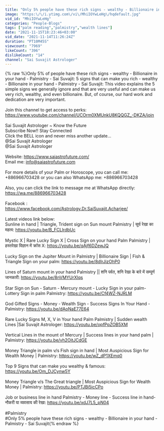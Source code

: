 ```yaml
---
title: "Only 5% people have these rich signs - wealthy - Billionaire in your hand - Palmistry - Sai Suvajit"
image: "https:\/\/i.ytimg.com\/vi\/MhiIOYwLeHg\/hqdefault.jpg"
vid_id: "MhiIOYwLeHg"
categories: "People-Blogs"
tags: ["palm reading","palmistry","wealth lines"]
date: "2021-11-15T18:23:46+03:00"
vid_date: "2021-11-14T11:26:24Z"
duration: "PT10M45S"
viewcount: "7969"
likeCount: "396"
dislikeCount: "14"
channel: "Sai Suvajit Astrologer"
---
```

{% raw %}Only 5% of people have these rich signs - wealthy - Billionaire in your hand - Palmistry - Sai Suvajit: 5 signs that can make you rich -  wealthy - Billionaire in your hand - Palmistry - Sai Suvajit: This video explains the 5 simple signs we generally ignore and that are very useful and can make us very rich, wealthy, and even billionaire. But, of course, our hard work and dedication are very important.<br /><br />Join this channel to get access to perks:<br /><a rel="nofollow" target="blank" href="https://www.youtube.com/channel/UCOrm0XMUnkU8KQQGZ_-DKZA/join">https://www.youtube.com/channel/UCOrm0XMUnkU8KQQGZ_-DKZA/join</a><br /><br />Sai Suvajit Astrologer ~ Know the Future<br />Subscribe Now!! Stay Connected<br />Click the BELL icon and never miss another update...<br /> @Sai Suvajit Astrologer  <br />@Sai Suvajit Astrologer <br /><br />Website: <a rel="nofollow" target="blank" href="https://www.saiastrofuture.com/">https://www.saiastrofuture.com/</a><br />Email me: info@saiastrofuture.com<br /><br />For more details of your Palm or Horoscope, you can call me: +886966703428 or you can also WhatsApp me: +886966703428<br /><br />Also, you can click the link to message me at WhatsApp directly: <a rel="nofollow" target="blank" href="https://wa.me/886966703428">https://wa.me/886966703428</a><br /><br />Facebook :<br /><a rel="nofollow" target="blank" href="https://www.facebook.com/Astrology.Dr.SaiSuvajit.Acharjee/">https://www.facebook.com/Astrology.Dr.SaiSuvajit.Acharjee/</a><br /><br />Latest videos link below:<br />Sunline in hand | Triangle, Trident sign on Sun mount Palmistry | सूर्य रेखा का महत्व: <a rel="nofollow" target="blank" href="https://youtu.be/B_FCLlrdbUc">https://youtu.be/B_FCLlrdbUc</a><br /><br />Mystic X | Rare Lucky Sign X | Cross Sign on your hand Palm Palmistry | हस्तरेखा विज्ञान में क्रॉस X: <a rel="nofollow" target="blank" href="https://youtu.be/qAjf6DZewJQ">https://youtu.be/qAjf6DZewJQ</a><br /><br />Lucky Sign on the Jupiter Mount in Palmistry | Billionaire Sign | Fish &amp; Triangle Sign on your palm: <a rel="nofollow" target="blank" href="https://youtu.be/8dIrJizOhP0">https://youtu.be/8dIrJizOhP0</a><br /><br />Lines of Saturn mount in your hand Palmistry || शनि पर्वत, शनि रेखा के बारे में सम्पूर्ण जानकारी: <a rel="nofollow" target="blank" href="https://youtu.be/8nVMYUrXlqs">https://youtu.be/8nVMYUrXlqs</a><br /><br />Star Sign on Sun - Saturn - Mercury mount - Lucky Sign in your palm- Lottery Sign in palm Palmistry: <a rel="nofollow" target="blank" href="https://youtu.be/Cf4WZ-NJRLM">https://youtu.be/Cf4WZ-NJRLM</a><br /><br />God Gifted Signs - Money - Wealth Sign - Success Signs In Your Hand - Palmistry: <a rel="nofollow" target="blank" href="https://youtu.be/dAoNaE77E64">https://youtu.be/dAoNaE77E64</a><br /><br />Rare Lucky Signs M, X, V in Your hand Palm Palmistry | Sudden wealth Lines |Sai Suvajit Astrologer: <a rel="nofollow" target="blank" href="https://youtu.be/opfPpZOB5XM">https://youtu.be/opfPpZOB5XM</a><br /><br />Vertical Lines in the mount of Mercury | Success lines in your hand palm | Palmistry: <a rel="nofollow" target="blank" href="https://youtu.be/vh2OitJCdGE">https://youtu.be/vh2OitJCdGE</a><br /><br />Money Triangle in palm v/s Fish sign in hand | Most Auspicious Sign for Wealth Money | Palmistry:  <a rel="nofollow" target="blank" href="https://youtu.be/wZ_dP1XEmq0">https://youtu.be/wZ_dP1XEmq0</a><br /><br />Top 9 Signs that can make you wealthy &amp; famous:<br /><a rel="nofollow" target="blank" href="https://youtu.be/Om_DJCynw5Y">https://youtu.be/Om_DJCynw5Y</a><br /><br />Money Triangle v/s The Great triangle | Most Auspicious Sign for Wealth Money | Palmistry: <a rel="nofollow" target="blank" href="https://youtu.be/PTJBi5icCPo">https://youtu.be/PTJBi5icCPo</a><br /><br />Job or business line in hand Palmistry - Money line - Success line in hand- नौकरी या व्यवसाय की रेखा: <a rel="nofollow" target="blank" href="https://youtu.be/xdJ7L5_pN04">https://youtu.be/xdJ7L5_pN04</a><br /><br />#Palmistry<br />#Only 5% people have these rich signs - wealthy - Billionaire in your hand - Palmistry - Sai Suvajit{% endraw %}
